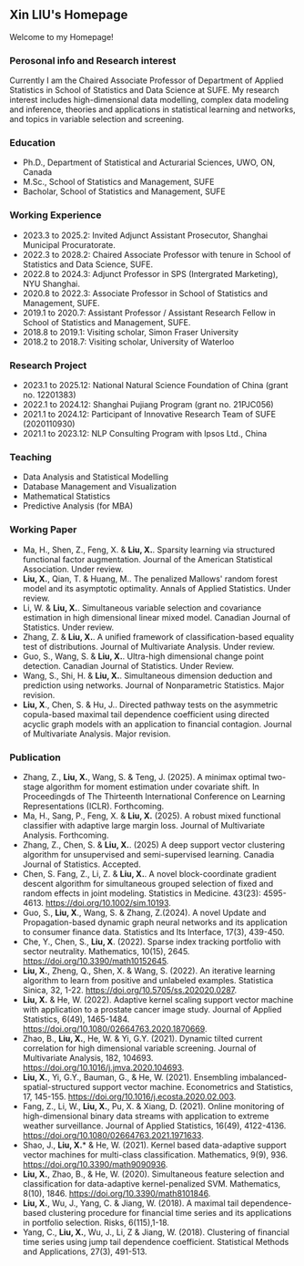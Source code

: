 ## Xin LIU's Homepage

Welcome to my Homepage!


### Perosonal info and Research interest
Currently I am the Chaired Associate Professor of Department of Applied Statistics in School of Statistics and Data Science at SUFE. My research interest includes high-dimensional data modelling, complex data modeling and inference, theories and applications in statistical learning and networks, and topics in variable selection and screening.

### Education

- Ph.D., Department of Statistical and Acturarial Sciences, UWO, ON, Canada
- M.Sc., School of Statistics and Management, SUFE
- Bacholar, School of Statistics and Management, SUFE


### Working Experience

- 2023.3 to 2025.2: Invited Adjunct Assistant Prosecutor, Shanghai Municipal Procuratorate.
- 2022.3 to 2028.2: Chaired Associate Professor with tenure in School of Statistics and Data Science, SUFE.
- 2022.8 to 2024.3: Adjunct Professor in SPS (Intergrated Marketing), NYU Shanghai.
- 2020.8 to 2022.3: Associate Professor in School of Statistics and Management, SUFE.
- 2019.1 to 2020.7: Assistant Professor / Assistant Research Fellow in School of Statistics and Management, SUFE.
- 2018.8 to 2019.1: Visiting scholar, Simon Fraser University
- 2018.2 to 2018.7: Visiting scholar, University of Waterloo


### Research Project

- 2023.1 to 2025.12: National Natural Science Foundation of China (grant no. 12201383)
- 2022.1 to 2024.12: Shanghai Pujiang Program (grant no. 21PJC056)
- 2021.1 to 2024.12: Participant of Innovative Research Team of SUFE (2020110930)
- 2021.1 to 2023.12: NLP Consulting Program with Ipsos Ltd., China


### Teaching

- Data Analysis and Statistical Modelling
- Database Management and Visualization
- Mathematical Statistics
- Predictive Analysis (for MBA)


### Working Paper
- Ma, H., Shen, Z., Feng, X. & **Liu, X.**. Sparsity learning via structured functional factor augmentation. Journal of the American Statistical Association. Under review.
- **Liu, X.**, Qian, T. & Huang, M.. The penalized Mallows' random forest model and its asymptotic optimality. Annals of Applied Statistics. Under review.
- Li, W. & **Liu, X.**. Simultaneous variable selection and covariance estimation in high dimensional linear mixed model. Canadian Journal of Statistics. Under review.
- Zhang, Z. & **Liu, X.**. A unified framework of classification-based equality test of distributions. Journal of Multivariate Analysis. Under review.
- Guo, S., Wang, S. & **Liu, X.**. Ultra-high dimensional change point detection. Canadian Journal of Statistics. Under Review.
- Wang, S., Shi, H. & **Liu, X.**. Simultaneous dimension deduction and prediction using networks. Journal of Nonparametric Statistics. Major revision.
- **Liu, X**., Chen, S. & Hu, J.. Directed pathway tests on the asymmetric copula-based maximal tail dependence coefficient using directed acyclic graph models with an application to financial contagion. Journal of Multivariate Analysis. Major revision.


### Publication
- Zhang, Z., **Liu, X.**, Wang, S. & Teng, J. (2025). A minimax optimal two-stage algorithm for moment estimation under covariate shift. In Proceedingds of The Thirteenth International Conference on Learning Representations (ICLR). Forthcoming.
- Ma, H., Sang, P., Feng, X. & **Liu, X.** (2025). A robust mixed functional classifier with adaptive large margin loss. Journal of Multivariate Analysis. Forthcoming.
- Zhang, Z., Chen, S. & **Liu, X.**. (2025) A deep support vector clustering algorithm for unsupervised and semi-supervised learning. Canadia Journal of Statistics. Accepted.
- Chen, S. Fang, Z., Li, Z. & **Liu, X.**. A novel block-coordinate gradient descent algorithm for simultaneous grouped selection of fixed and random effects in joint modeling. Statistics in Medicine. 43(23): 4595-4613. https://doi.org/10.1002/sim.10193.
- Guo, S., **Liu, X**., Wang, S. & Zhang, Z.(2024). A novel Update and Propagation-based dynamic graph neural networks and its application to consumer finance data. Statistics and Its Interface, 17(3), 439-450. 
- Che, Y., Chen, S., **Liu, X**. (2022). Sparse index tracking portfolio with sector neutrality. Mathematics, 10(15), 2645. https://doi.org/10.3390/math10152645.
- **Liu, X.**, Zheng, Q., Shen, X. & Wang, S. (2022). An iterative learning algorithm to learn from positive and unlabeled examples. Statistica Sinica, 32, 1-22. https://doi.org/10.5705/ss.202020.0287.
- **Liu, X.** & He, W. (2022). Adaptive kernel scaling support vector machine with application to a prostate cancer image study. Journal of Applied Statistics, 6(49), 1465-1484. https://doi.org/10.1080/02664763.2020.1870669. 
- Zhao, B., **Liu, X.**, He, W. & Yi, G.Y. (2021). Dynamic tilted current correlation for high dimensional variable screening. Journal of Multivariate Analysis, 182, 104693. https://doi.org/10.1016/j.jmva.2020.104693.
- **Liu, X.**, Yi, G.Y., Bauman, G., & He, W. (2021). Ensembling imbalanced-spatial-structured support vector machine. Econometrics and Statistics, 17, 145-155. https://doi.org/10.1016/j.ecosta.2020.02.003.
- Fang, Z., Li, W., **Liu, X.**, Pu, X. & Xiang, D. (2021). Online monitoring of high-dimensional binary data streams with application to extreme weather surveillance. Journal of Applied Statistics, 16(49), 4122-4136. https://doi.org/10.1080/02664763.2021.1971633.
- Shao, J., **Liu, X.*** & He, W. (2021). Kernel based data-adaptive support vector machines for multi-class classification. Mathematics, 9(9), 936. https://doi.org/10.3390/math9090936.
- **Liu, X.**, Zhao, B., & He, W. (2020). Simultaneous feature selection and classification for data-adaptive kernel-penalized SVM. Mathematics, 8(10), 1846. https://doi.org/10.3390/math8101846.
- **Liu, X.**, Wu, J., Yang, C. & Jiang, W. (2018). A maximal tail dependence-based clustering procedure for financial time series and its applications in portfolio selection. Risks, 6(115),1-18. 
- Yang, C., **Liu, X.**, Wu, J., Li, Z & Jiang, W. (2018). Clustering of financial time series using jump tail dependence coefficient. Statistical Methods and Applications, 27(3), 491-513.


 




